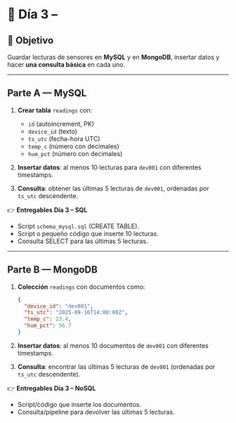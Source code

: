 # 📝 Día 3 – 

## 🎯 Objetivo

Guardar lecturas de sensores en **MySQL** y en **MongoDB**, insertar datos y hacer **una consulta básica** en cada uno.

---

## Parte A — MySQL

1. **Crear tabla** `readings` con:

   * `id` (autoincrement, PK)
   * `device_id` (texto)
   * `ts_utc` (fecha-hora UTC)
   * `temp_c` (número con decimales)
   * `hum_pct` (número con decimales)

2. **Insertar datos**: al menos 10 lecturas para `dev001` con diferentes timestamps.

3. **Consulta**: obtener las últimas 5 lecturas de `dev001`, ordenadas por `ts_utc` descendente.

👉 **Entregables Día 3 – SQL**

* Script `schema_mysql.sql` (CREATE TABLE).
* Script o pequeño código que inserte 10 lecturas.
* Consulta SELECT para las últimas 5 lecturas.

---

## Parte B — MongoDB

1. **Colección** `readings` con documentos como:

   ```json
   {
     "device_id": "dev001",
     "ts_utc": "2025-09-16T14:00:00Z",
     "temp_c": 23.4,
     "hum_pct": 56.7
   }
   ```

2. **Insertar datos**: al menos 10 documentos de `dev001` con diferentes timestamps.

3. **Consulta**: encontrar las últimas 5 lecturas de `dev001` (ordenadas por `ts_utc` descendente).

👉 **Entregables Día 3 – NoSQL**

* Script/código que inserte los documentos.
* Consulta/pipeline para devolver las últimas 5 lecturas.




